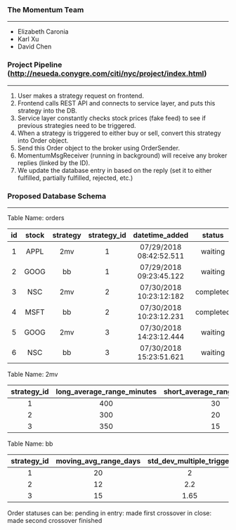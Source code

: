 ### The Momentum Team
---
* Elizabeth Caronia
* Karl Xu
* David Chen

### Project Pipeline (http://neueda.conygre.com/citi/nyc/project/index.html)
---
1. User makes a strategy request on frontend.
2. Frontend calls REST API and connects to service layer, and puts this strategy into the DB.
3. Service layer constantly checks stock prices (fake feed) to see if previous strategies need to be triggered.
4. When a strategy is triggered to either buy or sell, convert this strategy into Order object.
5. Send this Order object to the broker using OrderSender.
6. MomentumMsgReceiver (running in background) will receive any broker replies (linked by the ID).
7. We update the database entry in based on the reply (set it to either fulfilled, partially fulfilled, rejected, etc.)

### Proposed Database Schema
---

Table Name: orders

**id**|**stock**|**strategy**|**strategy\_id**|**datetime\_added**|**status**|**execution\_type**|**datetime\_executed**|**price**|**pl\_percentage**
:-----:|:-----:|:-----:|:-----:|:-----:|:-----:|:-----:|:-----:|:-----:|:-----:
1|APPL|2mv|1|07/29/2018 08:42:52.511|waiting|-|-|-| 
2|GOOG|bb|1|07/29/2018 09:23:45.122|waiting|-|-|-| 
3|NSC|2mv|2|07/30/2018 10:23:12:182|completed|sell|07/30/2018 14:23:12.444|-|10.15
4|MSFT|bb|2|07/30/2018 10:23:12.231|completed|buy|07/30/2018 15:23:51.621|-|-25.62
5|GOOG|2mv|3|07/30/2018 14:23:12.444|waiting|-|-|-| 
6|NSC|bb|3|07/30/2018 15:23:51.621|waiting|-|-|-| 

Table Name: 2mv

**strategy\_id**|**long\_average\_range\_minutes**|**short\_average\_range\_minutes**
:-----:|:-----:|:-----:
1|400|30
2|300|20
3|350|15

Table Name: bb

**strategy\_id**|**moving\_avg\_range\_days**|**std\_dev\_multiple\_trigger**
:-----:|:-----:|:-----:
1|20|2
2|12|2.2
3|15|1.65


Order statuses can be:
pending
in entry: made first crossover
in close: made second crossover
finished

